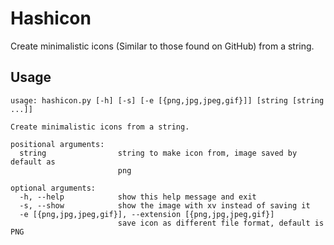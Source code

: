 # Hashicon

Create minimalistic icons (Similar to those found on GitHub) from a string.

## Usage

```
usage: hashicon.py [-h] [-s] [-e [{png,jpg,jpeg,gif}]] [string [string ...]]

Create minimalistic icons from a string.

positional arguments:
  string                string to make icon from, image saved by default as
                        png

optional arguments:
  -h, --help            show this help message and exit
  -s, --show            show the image with xv instead of saving it
  -e [{png,jpg,jpeg,gif}], --extension [{png,jpg,jpeg,gif}]
                        save icon as different file format, default is PNG
```
